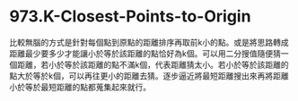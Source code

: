 # 973.K-Closest-Points-to-Origin

比較無腦的方式是針對每個點到原點的距離排序再取前k小的點。或是將思路轉成距離最少要多少才能讓小於等於該距離的點恰好為k個。可以用二分搜值隨便猜一個距離，若小於等於該距離的點不滿k個，代表距離猜太小。若小於等於該距離的點大於等於k個，可以再往更小的距離去猜。逐步逼近將最短距離搜出來再將距離小於等於最短距離的點都蒐集起來就行。
